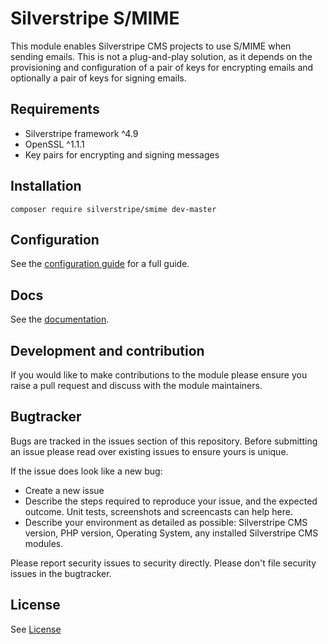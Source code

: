 # Silverstripe S/MIME

This module enables Silverstripe CMS projects to use S/MIME when sending emails.
This is not a plug-and-play solution, as it depends on the provisioning and
configuration of a pair of keys for encrypting emails and optionally a pair of
keys for signing emails.

## Requirements

* Silverstripe framework ^4.9
* OpenSSL ^1.1.1
* Key pairs for encrypting and signing messages

## Installation

```
composer require silverstripe/smime dev-master
```
## Configuration

See the [configuration guide](/docs/en/configuration.md) for a full guide.

## Docs

See the [documentation](/docs/en/index.md).

## Development and contribution

If you would like to make contributions to the module please ensure you raise a
pull request and discuss with the module maintainers.

## Bugtracker

Bugs are tracked in the issues section of this repository. Before submitting an
issue please read over existing issues to ensure yours is unique.

If the issue does look like a new bug:

 - Create a new issue
 - Describe the steps required to reproduce your issue, and the expected
   outcome. Unit tests, screenshots and screencasts can help here.
 - Describe your environment as detailed as possible: Silverstripe CMS version,
   PHP version, Operating System, any installed Silverstripe CMS modules.

Please report security issues to security directly. Please don't
file security issues in the bugtracker.

## License

See [License](license.md)
